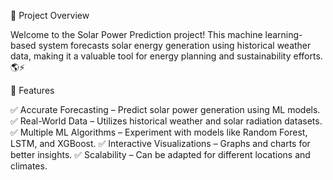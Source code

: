 🚀 Project Overview

Welcome to the Solar Power Prediction project! This machine learning-based system forecasts solar energy generation using historical weather data, making it a valuable tool for energy planning and sustainability efforts. 🌎⚡

📌 Features

✅ Accurate Forecasting – Predict solar power generation using ML models.
✅ Real-World Data – Utilizes historical weather and solar radiation datasets.
✅ Multiple ML Algorithms – Experiment with models like Random Forest, LSTM, and XGBoost.
✅ Interactive Visualizations – Graphs and charts for better insights.
✅ Scalability – Can be adapted for different locations and climates.
